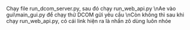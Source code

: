 Chạy file run_dcom_server.py, sau đó chạy run_web_api.py
\nAe vào gui\main_gui.py để chạy thử DCOM gửi yêu cầu
\nCòn không thì sau khi chạy run_web_api.py, có cái link hiện ra là nhấn zô dùng luôn nhóe

